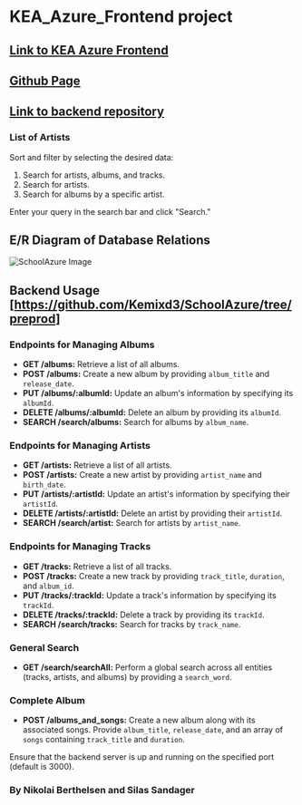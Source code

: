 # KEA_Azure_Frontend project
## [Link to KEA Azure Frontend](https://kemixd3.github.io/KEA_Azure_Frontend/)
## [Github Page](https://kemixd3.github.io/KEA_Azure_Frontend/) 
## [Link to backend repository](https://github.com/Kemixd3/SchoolAzure)


### List of Artists

Sort and filter by selecting the desired data:

1. Search for artists, albums, and tracks.
2. Search for artists.
3. Search for albums by a specific artist.

Enter your query in the search bar and click "Search."

## E/R Diagram of Database Relations

![SchoolAzure Image](ERDiagram.png)

## Backend Usage [https://github.com/Kemixd3/SchoolAzure/tree/preprod]

### Endpoints for Managing Albums

- **GET /albums:** Retrieve a list of all albums.
- **POST /albums:** Create a new album by providing `album_title` and `release_date`.
- **PUT /albums/:albumId:** Update an album's information by specifying its `albumId`.
- **DELETE /albums/:albumId:** Delete an album by providing its `albumId`.
- **SEARCH /search/albums:** Search for albums by `album_name`.

### Endpoints for Managing Artists

- **GET /artists:** Retrieve a list of all artists.
- **POST /artists:** Create a new artist by providing `artist_name` and `birth_date`.
- **PUT /artists/:artistId:** Update an artist's information by specifying their `artistId`.
- **DELETE /artists/:artistId:** Delete an artist by providing their `artistId`.
- **SEARCH /search/artist:** Search for artists by `artist_name`.

### Endpoints for Managing Tracks

- **GET /tracks:** Retrieve a list of all tracks.
- **POST /tracks:** Create a new track by providing `track_title`, `duration`, and `album_id`.
- **PUT /tracks/:trackId:** Update a track's information by specifying its `trackId`.
- **DELETE /tracks/:trackId:** Delete a track by providing its `trackId`.
- **SEARCH /search/tracks:** Search for tracks by `track_name`.

### General Search

- **GET /search/searchAll:** Perform a global search across all entities (tracks, artists, and albums) by providing a `search_word`.

### Complete Album

- **POST /albums_and_songs:** Create a new album along with its associated songs. Provide `album_title`, `release_date`, and an array of `songs` containing `track_title` and `duration`.

Ensure that the backend server is up and running on the specified port (default is 3000).

### By Nikolai Berthelsen and Silas Sandager